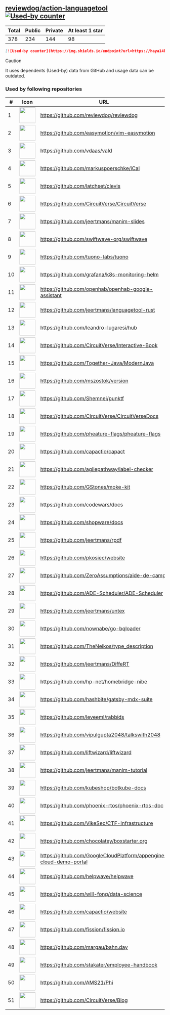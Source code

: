 





## [reviewdog/action-languagetool](https://github.com/reviewdog/action-languagetool) [![Used-by counter](https://img.shields.io/endpoint?url=https://haya14busa.github.io/github-used-by/data/reviewdog/action-languagetool/shieldsio.json)](https://github.com/haya14busa/github-used-by/tree/main/repo/reviewdog/action-languagetool)

| Total | Public | Private | At least 1 star
| ----- | ------ | ------- | ---------------
| 378 | 234 | 144 | 98 |

```md
[![Used-by counter](https://img.shields.io/endpoint?url=https://haya14busa.github.io/github-used-by/data/reviewdog/action-languagetool/shieldsio.json)](https://github.com/haya14busa/github-used-by/tree/main/repo/reviewdog/action-languagetool)
```

> [!CAUTION]
> It uses dependents (Used-by) data from GitHub and usage data can be outdated.

### Used by following repositories

| # | Icon | URL | Stars |
| -- | -- | -- | -- | 
|1|<img src="https://github.com/reviewdog.png" width=50 height=50>|https://github.com/reviewdog/reviewdog|8066|
|2|<img src="https://github.com/easymotion.png" width=50 height=50>|https://github.com/easymotion/vim-easymotion|7534|
|3|<img src="https://github.com/vdaas.png" width=50 height=50>|https://github.com/vdaas/vald|1555|
|4|<img src="https://github.com/markuspoerschke.png" width=50 height=50>|https://github.com/markuspoerschke/iCal|1135|
|5|<img src="https://github.com/latchset.png" width=50 height=50>|https://github.com/latchset/clevis|956|
|6|<img src="https://github.com/CircuitVerse.png" width=50 height=50>|https://github.com/CircuitVerse/CircuitVerse|916|
|7|<img src="https://github.com/jeertmans.png" width=50 height=50>|https://github.com/jeertmans/manim-slides|515|
|8|<img src="https://github.com/swiftwave-org.png" width=50 height=50>|https://github.com/swiftwave-org/swiftwave|511|
|9|<img src="https://github.com/tuono-labs.png" width=50 height=50>|https://github.com/tuono-labs/tuono|273|
|10|<img src="https://github.com/grafana.png" width=50 height=50>|https://github.com/grafana/k8s-monitoring-helm|245|
|11|<img src="https://github.com/openhab.png" width=50 height=50>|https://github.com/openhab/openhab-google-assistant|173|
|12|<img src="https://github.com/jeertmans.png" width=50 height=50>|https://github.com/jeertmans/languagetool-rust|164|
|13|<img src="https://github.com/leandro-lugaresi.png" width=50 height=50>|https://github.com/leandro-lugaresi/hub|146|
|14|<img src="https://github.com/CircuitVerse.png" width=50 height=50>|https://github.com/CircuitVerse/Interactive-Book|141|
|15|<img src="https://github.com/Together-Java.png" width=50 height=50>|https://github.com/Together-Java/ModernJava|104|
|16|<img src="https://github.com/mszostok.png" width=50 height=50>|https://github.com/mszostok/version|103|
|17|<img src="https://github.com/Shemnei.png" width=50 height=50>|https://github.com/Shemnei/punktf|92|
|18|<img src="https://github.com/CircuitVerse.png" width=50 height=50>|https://github.com/CircuitVerse/CircuitVerseDocs|88|
|19|<img src="https://github.com/pheature-flags.png" width=50 height=50>|https://github.com/pheature-flags/pheature-flags|81|
|20|<img src="https://github.com/capactio.png" width=50 height=50>|https://github.com/capactio/capact|79|
|21|<img src="https://github.com/agilepathway.png" width=50 height=50>|https://github.com/agilepathway/label-checker|76|
|22|<img src="https://github.com/GStones.png" width=50 height=50>|https://github.com/GStones/moke-kit|73|
|23|<img src="https://github.com/codewars.png" width=50 height=50>|https://github.com/codewars/docs|56|
|24|<img src="https://github.com/shopware.png" width=50 height=50>|https://github.com/shopware/docs|51|
|25|<img src="https://github.com/jeertmans.png" width=50 height=50>|https://github.com/jeertmans/rpdf|36|
|26|<img src="https://github.com/pkosiec.png" width=50 height=50>|https://github.com/pkosiec/website|30|
|27|<img src="https://github.com/ZeroAssumptions.png" width=50 height=50>|https://github.com/ZeroAssumptions/aide-de-camp|30|
|28|<img src="https://github.com/ADE-Scheduler.png" width=50 height=50>|https://github.com/ADE-Scheduler/ADE-Scheduler|28|
|29|<img src="https://github.com/jeertmans.png" width=50 height=50>|https://github.com/jeertmans/untex|27|
|30|<img src="https://github.com/nownabe.png" width=50 height=50>|https://github.com/nownabe/go-bqloader|21|
|31|<img src="https://github.com/TheNeikos.png" width=50 height=50>|https://github.com/TheNeikos/type_description|19|
|32|<img src="https://github.com/jeertmans.png" width=50 height=50>|https://github.com/jeertmans/DiffeRT|18|
|33|<img src="https://github.com/hp-net.png" width=50 height=50>|https://github.com/hp-net/homebridge-nibe|16|
|34|<img src="https://github.com/hashbite.png" width=50 height=50>|https://github.com/hashbite/gatsby-mdx-suite|14|
|35|<img src="https://github.com/leveeml.png" width=50 height=50>|https://github.com/leveeml/rabbids|14|
|36|<img src="https://github.com/vipulgupta2048.png" width=50 height=50>|https://github.com/vipulgupta2048/talkswith2048|12|
|37|<img src="https://github.com/liftwizard.png" width=50 height=50>|https://github.com/liftwizard/liftwizard|9|
|38|<img src="https://github.com/jeertmans.png" width=50 height=50>|https://github.com/jeertmans/manim-tutorial|9|
|39|<img src="https://github.com/kubeshop.png" width=50 height=50>|https://github.com/kubeshop/botkube-docs|8|
|40|<img src="https://github.com/phoenix-rtos.png" width=50 height=50>|https://github.com/phoenix-rtos/phoenix-rtos-doc|8|
|41|<img src="https://github.com/VikeSec.png" width=50 height=50>|https://github.com/VikeSec/CTF-Infrastructure|8|
|42|<img src="https://github.com/chocolatey.png" width=50 height=50>|https://github.com/chocolatey/boxstarter.org|7|
|43|<img src="https://github.com/GoogleCloudPlatform.png" width=50 height=50>|https://github.com/GoogleCloudPlatform/appengine-cloud-demo-portal|7|
|44|<img src="https://github.com/helpwave.png" width=50 height=50>|https://github.com/helpwave/helpwave|6|
|45|<img src="https://github.com/will-fong.png" width=50 height=50>|https://github.com/will-fong/data-science|6|
|46|<img src="https://github.com/capactio.png" width=50 height=50>|https://github.com/capactio/website|6|
|47|<img src="https://github.com/fission.png" width=50 height=50>|https://github.com/fission/fission.io|6|
|48|<img src="https://github.com/margau.png" width=50 height=50>|https://github.com/margau/bahn.day|5|
|49|<img src="https://github.com/stakater.png" width=50 height=50>|https://github.com/stakater/employee-handbook|5|
|50|<img src="https://github.com/AMS21.png" width=50 height=50>|https://github.com/AMS21/Phi|5|
|51|<img src="https://github.com/CircuitVerse.png" width=50 height=50>|https://github.com/CircuitVerse/Blog|5|
